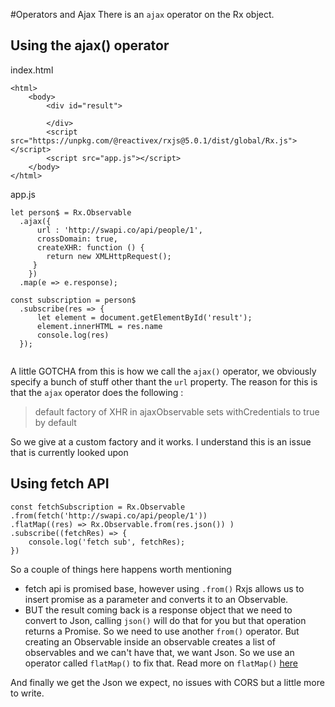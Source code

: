 #Operators and Ajax
There is an `ajax` operator on the Rx object.

## Using the ajax() operator

index.html
```
<html>
    <body>
        <div id="result">

        </div>
        <script src="https://unpkg.com/@reactivex/rxjs@5.0.1/dist/global/Rx.js"></script>
        <script src="app.js"></script>
    </body>
</html>
```

app.js
```
let person$ = Rx.Observable
  .ajax({
      url : 'http://swapi.co/api/people/1',
      crossDomain: true, 
      createXHR: function () {
        return new XMLHttpRequest();
     }
    })
  .map(e => e.response);

const subscription = person$
  .subscribe(res => {
      let element = document.getElementById('result');
      element.innerHTML = res.name
      console.log(res)
  });
  
  ```
  
  A little GOTCHA from this is how we call the `ajax()` operator, we obviously specify a bunch of stuff other thant the `url` property. The reason for this is that the `ajax` operator does the following :
  >  default factory of XHR in ajaxObservable sets withCredentials to true by default 

So we give at a custom factory and it works. I understand this is an issue that is currently looked upon 

## Using fetch API

```
const fetchSubscription = Rx.Observable
.from(fetch('http://swapi.co/api/people/1'))
.flatMap((res) => Rx.Observable.from(res.json()) )
.subscribe((fetchRes) => {
    console.log('fetch sub', fetchRes);
})
``` 
So a couple of things here happens worth mentioning
- fetch api is promised base, however using `.from()` Rxjs allows us to insert promise as a parameter and converts it to an Observable.
- BUT the result coming back is a response object that we need to convert to Json, calling `json()` will do that for you but that operation returns a Promise. So we need to use another `from()` operator. But creating an Observable inside an observable creates a list of observables and we can't have that, we want Json. So we use an operator called `flatMap()` to fix that. Read more on `flatMap()` [here](/operators-observable-in-an-observable.md)   

And finally we get the Json we expect, no issues with CORS but a little more to write.
